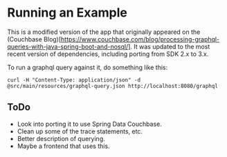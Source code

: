 # Running an Example

This is a modified version of the app that originally appeared on the
(Couchbase Blog)[https://www.couchbase.com/blog/processing-graphql-queries-with-java-spring-boot-and-nosql/].
It was updated to the most recent version of dependencies, including porting from SDK 2.x to 3.x.

To run a graphql query against it, do something like this:

```
curl -H "Content-Type: application/json" -d @src/main/resources/graphql-query.json http://localhost:8080/graphql
```

## ToDo
- Look into porting it to use Spring Data Couchbase.
- Clean up some of the trace statements, etc.
- Better description of querying.
- Maybe a frontend that uses this.
